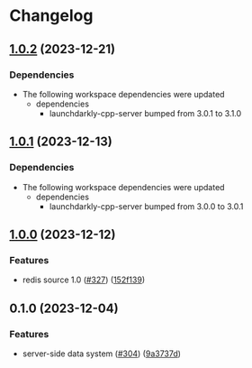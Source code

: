 # Changelog

## [1.0.2](https://github.com/launchdarkly/cpp-sdks/compare/launchdarkly-cpp-server-redis-source-v1.0.1...launchdarkly-cpp-server-redis-source-v1.0.2) (2023-12-21)


### Dependencies

* The following workspace dependencies were updated
  * dependencies
    * launchdarkly-cpp-server bumped from 3.0.1 to 3.1.0

## [1.0.1](https://github.com/launchdarkly/cpp-sdks/compare/launchdarkly-cpp-server-redis-source-v1.0.0...launchdarkly-cpp-server-redis-source-v1.0.1) (2023-12-13)

### Dependencies

* The following workspace dependencies were updated
  * dependencies
    * launchdarkly-cpp-server bumped from 3.0.0 to 3.0.1

## [1.0.0](https://github.com/launchdarkly/cpp-sdks/compare/launchdarkly-cpp-server-redis-source-v0.1.1...launchdarkly-cpp-server-redis-source-v1.0.0) (2023-12-12)


### Features

* redis source 1.0 ([#327](https://github.com/launchdarkly/cpp-sdks/issues/327)) ([152f139](https://github.com/launchdarkly/cpp-sdks/commit/152f139917356d262dfd84e518b0ba8c84d39765))

## 0.1.0 (2023-12-04)


### Features

* server-side data system ([#304](https://github.com/launchdarkly/cpp-sdks/issues/304)) ([9a3737d](https://github.com/launchdarkly/cpp-sdks/commit/9a3737d09b1e1e57e5c7e6d30fb0c92f606d284c))
